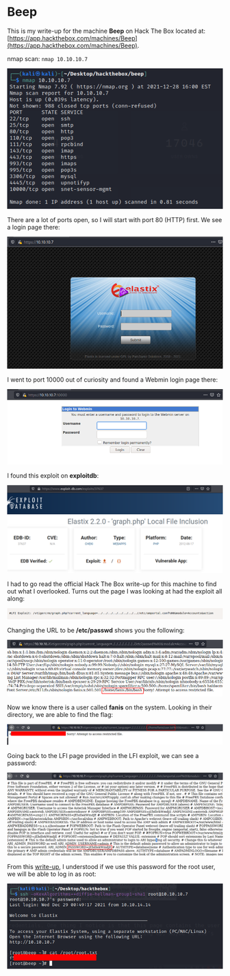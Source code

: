 # Beep

This is my write-up for the machine **Beep** on Hack The Box located at: [https://app.hackthebox.com/machines/Beep](https://app.hackthebox.com/machines/Beep).

nmap scan: `nmap 10.10.10.7`

![](<../../.gitbook/assets/image (366) (1) (1).png>)

There are a lot of ports open, so I will start with port 80 (HTTP) first. We see a login page there:

![](<../../.gitbook/assets/image (339) (1) (1) (1).png>)

I went to port 10000 out of curiosity and found a Webmin login page there:

![](<../../.gitbook/assets/image (350) (1) (1) (1) (1).png>)

I found this exploit on **exploitdb**:

![](<../../.gitbook/assets/image (348) (1) (1) (1) (1).png>)

I had to go read the official Hack The Box write-up for this machine to find out what I overlooked. Turns out the page I was looking at had the exploit all along:

![](<../../.gitbook/assets/image (337) (1) (1).png>)

Changing the URL to be **/etc/passwd** shows you the following:

![](<../../.gitbook/assets/image (336) (1) (1) (1).png>)

Now we know there is a user called **fanis** on the system. Looking in their directory, we are able to find the flag:

![](<../../.gitbook/assets/image (362) (1) (1) (1).png>)

Going back to the LFI page provided in the LFI exploit, we can see a password:

![](<../../.gitbook/assets/image (331) (1).png>)

From this [write-up](https://dalemazza.github.io/htb/2020/07/04/HTB-Beep-OSCP-Walkthrough.html), I understood if we use this password for the root user, we will be able to log in as root:

![](<../../.gitbook/assets/image (340) (1) (1).png>)

